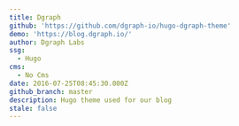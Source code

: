 ```yaml
---
title: Dgraph
github: 'https://github.com/dgraph-io/hugo-dgraph-theme'
demo: 'https://blog.dgraph.io/'
author: Dgraph Labs
ssg:
  - Hugo
cms:
  - No Cms
date: 2016-07-25T08:45:30.000Z
github_branch: master
description: Hugo theme used for our blog
stale: false
---
```

